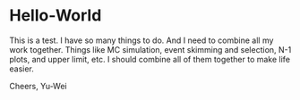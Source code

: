 # Hello-World
This is a test.
I have so many things to do. And I need to combine all my work together.
Things like MC simulation, event skimming and selection, N-1 plots, and upper limit, etc.
I should combine all of them together to make life easier.

Cheers,
Yu-Wei
